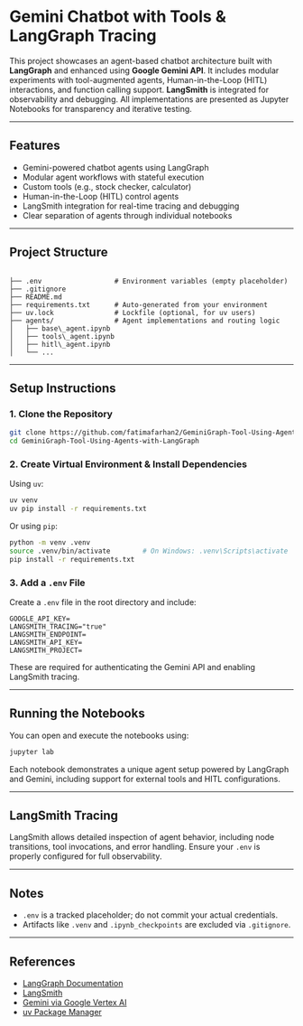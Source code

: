 
# Gemini Chatbot with Tools & LangGraph Tracing

This project showcases an agent-based chatbot architecture built with **LangGraph** and enhanced using **Google Gemini API**. It includes modular experiments with tool-augmented agents, Human-in-the-Loop (HITL) interactions, and function calling support. **LangSmith** is integrated for observability and debugging. All implementations are presented as Jupyter Notebooks for transparency and iterative testing.

---

## Features

- Gemini-powered chatbot agents using LangGraph
- Modular agent workflows with stateful execution
- Custom tools (e.g., stock checker, calculator)
- Human-in-the-Loop (HITL) control agents
- LangSmith integration for real-time tracing and debugging
- Clear separation of agents through individual notebooks

---

## Project Structure

```

├── .env                  # Environment variables (empty placeholder)
├── .gitignore
├── README.md
├── requirements.txt      # Auto-generated from your environment
├── uv.lock               # Lockfile (optional, for uv users)
├── agents/               # Agent implementations and routing logic
│   ├── base\_agent.ipynb
│   ├── tools\_agent.ipynb
│   ├── hitl\_agent.ipynb
│   └── ...

````

---

## Setup Instructions

### 1. Clone the Repository

```bash
git clone https://github.com/fatimafarhan2/GeminiGraph-Tool-Using-Agents-with-LangGraph.git
cd GeminiGraph-Tool-Using-Agents-with-LangGraph
````

### 2. Create Virtual Environment & Install Dependencies

Using `uv`:

```bash
uv venv
uv pip install -r requirements.txt
```

Or using `pip`:

```bash
python -m venv .venv
source .venv/bin/activate        # On Windows: .venv\Scripts\activate
pip install -r requirements.txt
```

### 3. Add a `.env` File

Create a `.env` file in the root directory and include:

```env
GOOGLE_API_KEY=
LANGSMITH_TRACING="true"
LANGSMITH_ENDPOINT=
LANGSMITH_API_KEY=
LANGSMITH_PROJECT=
```

These are required for authenticating the Gemini API and enabling LangSmith tracing.

---

## Running the Notebooks

You can open and execute the notebooks using:

```bash
jupyter lab
```

Each notebook demonstrates a unique agent setup powered by LangGraph and Gemini, including support for external tools and HITL configurations.

---

## LangSmith Tracing

LangSmith allows detailed inspection of agent behavior, including node transitions, tool invocations, and error handling. Ensure your `.env` is properly configured for full observability.

---

## Notes

* `.env` is a tracked placeholder; do not commit your actual credentials.
* Artifacts like `.venv` and `.ipynb_checkpoints` are excluded via `.gitignore`.

---

## References

* [LangGraph Documentation](https://docs.langchain.com/langgraph/)
* [LangSmith](https://smith.langchain.com/)
* [Gemini via Google Vertex AI](https://cloud.google.com/vertex-ai)
* [uv Package Manager](https://github.com/astral-sh/uv)

```
